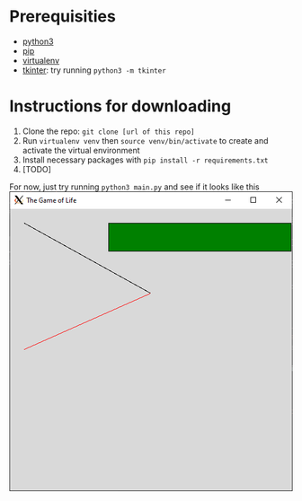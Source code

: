# Prerequisities
- [python3](https://docs.python.org/3/using/index.html)
- [pip](https://pip.pypa.io/en/stable/installing/)
- [virtualenv](https://virtualenv.pypa.io/en/latest/installation/)
- [tkinter](https://stackoverflow.com/questions/39928710/why-is-there-no-tkinter-distribution-found): try running `python3 -m tkinter`

# Instructions for downloading
1. Clone the repo: `git clone [url of this repo]`
2. Run `virtualenv venv` then `source venv/bin/activate` to create and activate the virtual environment
3. Install necessary packages with `pip install -r requirements.txt`
4. [TODO]

For now, just try running `python3 main.py` and see if it looks like this
![desired output](test.PNG)
